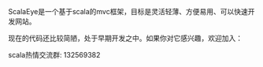 ScalaEye是一个基于scala的mvc框架，目标是灵活轻薄、方便易用、可以快速开发网站。

现在的代码还比较简陋，处于早期开发之中。如果你对它感兴趣，欢迎加入：

scala热情交流群: 132569382
